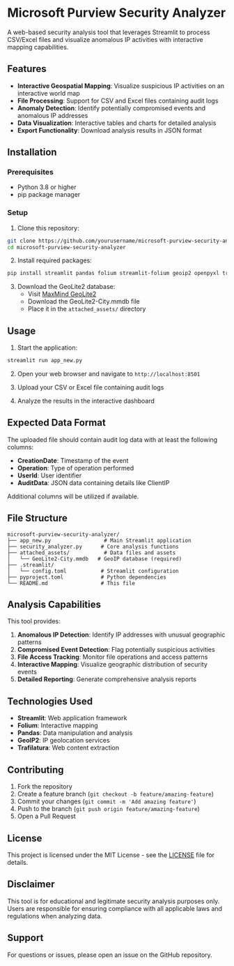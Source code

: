 # Microsoft Purview Security Analyzer

A web-based security analysis tool that leverages Streamlit to process CSV/Excel files and visualize anomalous IP activities with interactive mapping capabilities.

## Features

- **Interactive Geospatial Mapping**: Visualize suspicious IP activities on an interactive world map
- **File Processing**: Support for CSV and Excel files containing audit logs
- **Anomaly Detection**: Identify potentially compromised events and anomalous IP addresses
- **Data Visualization**: Interactive tables and charts for detailed analysis
- **Export Functionality**: Download analysis results in JSON format

## Installation

### Prerequisites

- Python 3.8 or higher
- pip package manager

### Setup

1. Clone this repository:
```bash
git clone https://github.com/yourusername/microsoft-purview-security-analyzer.git
cd microsoft-purview-security-analyzer
```

2. Install required packages:
```bash
pip install streamlit pandas folium streamlit-folium geoip2 openpyxl trafilatura
```

3. Download the GeoLite2 database:
   - Visit [MaxMind GeoLite2](https://dev.maxmind.com/geoip/geoip2/geolite2/)
   - Download the GeoLite2-City.mmdb file
   - Place it in the `attached_assets/` directory

## Usage

1. Start the application:
```bash
streamlit run app_new.py
```

2. Open your web browser and navigate to `http://localhost:8501`

3. Upload your CSV or Excel file containing audit logs

4. Analyze the results in the interactive dashboard

## Expected Data Format

The uploaded file should contain audit log data with at least the following columns:
- **CreationDate**: Timestamp of the event
- **Operation**: Type of operation performed
- **UserId**: User identifier
- **AuditData**: JSON data containing details like ClientIP

Additional columns will be utilized if available.

## File Structure

```
microsoft-purview-security-analyzer/
├── app_new.py                 # Main Streamlit application
├── security_analyzer.py      # Core analysis functions
├── attached_assets/           # Data files and assets
│   └── GeoLite2-City.mmdb   # GeoIP database (required)
├── .streamlit/
│   └── config.toml           # Streamlit configuration
├── pyproject.toml            # Python dependencies
└── README.md                 # This file
```

## Analysis Capabilities

This tool provides:

1. **Anomalous IP Detection**: Identify IP addresses with unusual geographic patterns
2. **Compromised Event Detection**: Flag potentially suspicious activities
3. **File Access Tracking**: Monitor file operations and access patterns
4. **Interactive Mapping**: Visualize geographic distribution of security events
5. **Detailed Reporting**: Generate comprehensive analysis reports

## Technologies Used

- **Streamlit**: Web application framework
- **Folium**: Interactive mapping
- **Pandas**: Data manipulation and analysis
- **GeoIP2**: IP geolocation services
- **Trafilatura**: Web content extraction

## Contributing

1. Fork the repository
2. Create a feature branch (`git checkout -b feature/amazing-feature`)
3. Commit your changes (`git commit -m 'Add amazing feature'`)
4. Push to the branch (`git push origin feature/amazing-feature`)
5. Open a Pull Request

## License

This project is licensed under the MIT License - see the [LICENSE](LICENSE) file for details.

## Disclaimer

This tool is for educational and legitimate security analysis purposes only. Users are responsible for ensuring compliance with all applicable laws and regulations when analyzing data.

## Support

For questions or issues, please open an issue on the GitHub repository.